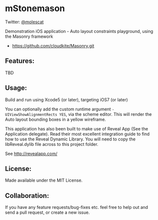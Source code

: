 mStonemason
===========

Twitter: [@molescat](http://twitter.com/molescat)

Demonstration iOS application - Auto layout constraints playground,
using the Masonry framework
* https://github.com/cloudkite/Masonry.git



Features:
---------
TBD


Usage:
------

Build and run using Xcode5 (or later), targeting iOS7 (or later)

You can optionally add the custom runtime argument `-UIViewShowAlignmentRects YES`, via the scheme editor.
This will render the Auto layout bounding boxes in a yellow wireframe.

This application has also been built to make use of Reveal App (See the Application delegate).
Read their most excellent integration guide to find how to use the Reveal Dynamic Library.
You will need to copy the libReveal.dylib file across to this project folder.

See http://revealapp.com/


License:
--------

Made available under the MIT License.


Collaboration:
--------------

If you have any feature requests/bug-fixes etc. feel free to help out and send a pull request, or create a new issue.

